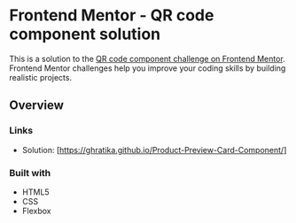 # Frontend Mentor - QR code component solution

This is a solution to the [QR code component challenge on Frontend Mentor](https://www.frontendmentor.io/challenges/product-preview-card-component-GO7UmttRfa). Frontend Mentor challenges help you improve your coding skills by building realistic projects. 


## Overview


### Links

- Solution: [https://ghratika.github.io/Product-Preview-Card-Component/]

### Built with

- HTML5
- CSS
- Flexbox
